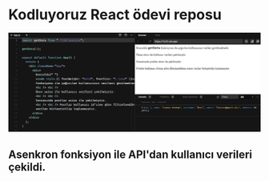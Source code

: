# Kodluyoruz React ödevi reposu

![Project View](./src/React-Odev-1.JPG)

## **Asenkron fonksiyon ile API'dan kullanıcı verileri çekildi.**
